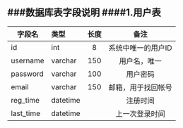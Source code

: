 ﻿###数据库表字段说明
####1.用户表
---

| 字段名        |  类型  |  长度  |             备注              |
|---------------| :------|:------:|:-----------------------------:|
|id             |  int   |   8    |系统中唯一的用户ID             |
|username       |varchar |  150   |用户名，唯一                   |
|password       |varchar |  100   |用户密码                       |
|email          |varchar |  150   |邮箱，用于找回帐号             |
|reg_time       |datetime|        |注册时间                       |
|last_time      |datetime|        |上一次登录时间                 |
